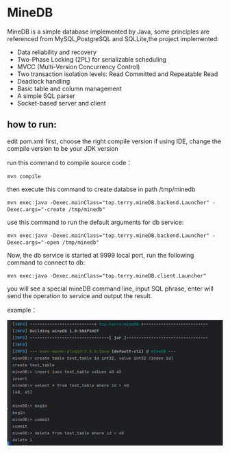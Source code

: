 # MineDB

MineDB is a simple database implemented by Java,
some principles are referenced from MySQL,PostgreSQL and SQLLite,the project implemented:

* Data reliability and recovery 
* Two-Phase Locking (2PL) for serializable scheduling
* MVCC (Multi-Version Concurrency Control)
* Two transaction isolation levels: Read Committed and Repeatable Read
* Deadlock handling
* Basic table and column management
* A simple SQL parser
* Socket-based server and client


## how to run:

edit pom.xml first, choose the right compile version
if using IDE, change the compile version to be your JDK version

run this command to compile source code：

```shell
mvn compile
```

then execute this command to create databse in path /tmp/minedb 

```shell
mvn exec:java -Dexec.mainClass="top.terry.mineDB.backend.Launcher" -Dexec.args="-create /tmp/minedb"
```

use this command to run the default arguments for db service:

```shell
mvn exec:java -Dexec.mainClass="top.terry.mineDB.backend.Launcher" -Dexec.args="-open /tmp/minedb"
```

Now, the db service is started at 9999 local port, run the following command to connect to db:
```shell
mvn exec:java -Dexec.mainClass="top.terry.mineDB.client.Launcher"
```


you will see a special mineDB command line, input SQL phrase, enter will send the operation to service 
and output the result.

example：


![img_1.png](img_1.png)
